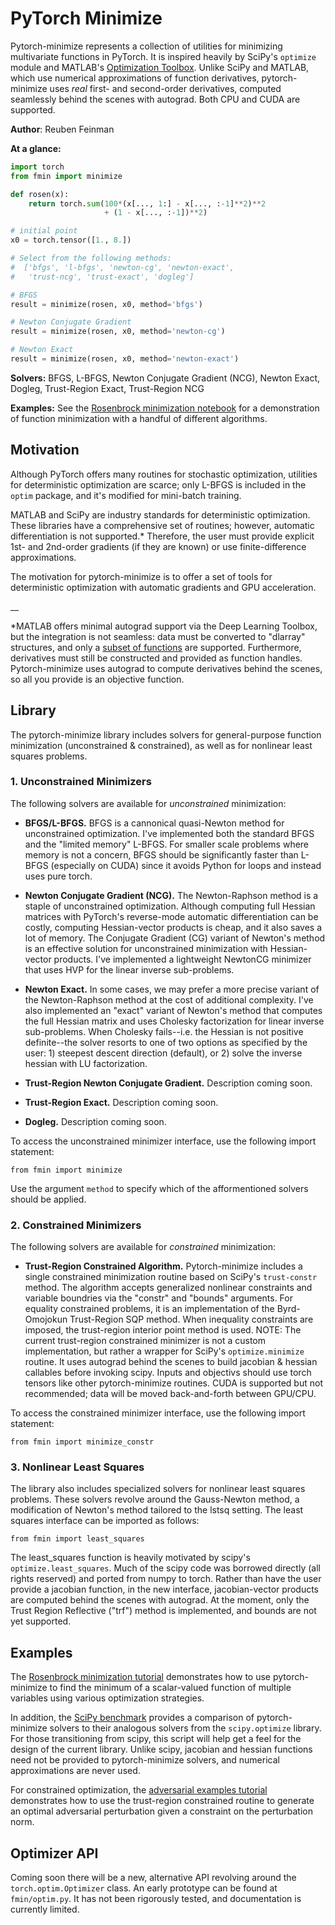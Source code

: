 # PyTorch Minimize

Pytorch-minimize represents a collection of utilities for minimizing multivariate functions in PyTorch. 
It is inspired heavily by SciPy's `optimize` module and MATLAB's [Optimization Toolbox](https://www.mathworks.com/products/optimization.html). 
Unlike SciPy and MATLAB, which use numerical approximations of function derivatives, pytorch-minimize uses _real_ first- and second-order derivatives, computed seamlessly behind the scenes with autograd.
Both CPU and CUDA are supported.

__Author__: Reuben Feinman

__At a glance:__

```python
import torch
from fmin import minimize

def rosen(x):
    return torch.sum(100*(x[..., 1:] - x[..., :-1]**2)**2 
                     + (1 - x[..., :-1])**2)

# initial point
x0 = torch.tensor([1., 8.])

# Select from the following methods:
#  ['bfgs', 'l-bfgs', 'newton-cg', 'newton-exact', 
#   'trust-ncg', 'trust-exact', 'dogleg']

# BFGS
result = minimize(rosen, x0, method='bfgs')

# Newton Conjugate Gradient
result = minimize(rosen, x0, method='newton-cg')

# Newton Exact
result = minimize(rosen, x0, method='newton-exact')
```

__Solvers:__ BFGS, L-BFGS, Newton Conjugate Gradient (NCG), Newton Exact, Dogleg, Trust-Region Exact, Trust-Region NCG

__Examples:__ See the [Rosenbrock minimization notebook](https://github.com/rfeinman/pytorch-minimize/blob/master/examples/rosen_minimize.ipynb) for a demonstration of function minimization with a handful of different algorithms.

## Motivation
Although PyTorch offers many routines for stochastic optimization, utilities for deterministic optimization are scarce; only L-BFGS is included in the `optim` package, and it's modified for mini-batch training.

MATLAB and SciPy are industry standards for deterministic optimization. 
These libraries have a comprehensive set of routines; however, automatic differentiation is not supported.* 
Therefore, the user must provide explicit 1st- and 2nd-order gradients (if they are known) or use finite-difference approximations.

The motivation for pytorch-minimize is to offer a set of tools for deterministic optimization with automatic gradients and GPU acceleration.

__

*MATLAB offers minimal autograd support via the Deep Learning Toolbox, but the integration is not seamless: data must be converted to "dlarray" structures, and only a [subset of functions](https://www.mathworks.com/help/deeplearning/ug/list-of-functions-with-dlarray-support.html) are supported.
Furthermore, derivatives must still be constructed and provided as function handles. 
Pytorch-minimize uses autograd to compute derivatives behind the scenes, so all you provide is an objective function.

## Library

The pytorch-minimize library includes solvers for general-purpose function minimization (unconstrained & constrained), as well as for nonlinear least squares problems.

### 1. Unconstrained Minimizers

The following solvers are available for _unconstrained_ minimization:

- __BFGS/L-BFGS.__ BFGS is a cannonical quasi-Newton method for unconstrained optimization. I've implemented both the standard BFGS and the "limited memory" L-BFGS. For smaller scale problems where memory is not a concern, BFGS should be significantly faster than L-BFGS (especially on CUDA) since it avoids Python for loops and instead uses pure torch.
   
- __Newton Conjugate Gradient (NCG).__ The Newton-Raphson method is a staple of unconstrained optimization. Although computing full Hessian matrices with PyTorch's reverse-mode automatic differentiation can be costly, computing Hessian-vector products is cheap, and it also saves a lot of memory. The Conjugate Gradient (CG) variant of Newton's method is an effective solution for unconstrained minimization with Hessian-vector products. I've implemented a lightweight NewtonCG minimizer that uses HVP for the linear inverse sub-problems.

- __Newton Exact.__ In some cases, we may prefer a more precise variant of the Newton-Raphson method at the cost of additional complexity. I've also implemented an "exact" variant of Newton's method that computes the full Hessian matrix and uses Cholesky factorization for linear inverse sub-problems. When Cholesky fails--i.e. the Hessian is not positive definite--the solver resorts to one of two options as specified by the user: 1) steepest descent direction (default), or 2) solve the inverse hessian with LU factorization.

- __Trust-Region Newton Conjugate Gradient.__ Description coming soon.

- __Trust-Region Exact.__ Description coming soon.

- __Dogleg.__ Description coming soon.

To access the unconstrained minimizer interface, use the following import statement:

    from fmin import minimize

Use the argument `method` to specify which of the afformentioned solvers should be applied.

### 2. Constrained Minimizers

The following solvers are available for _constrained_ minimization:

- __Trust-Region Constrained Algorithm.__ Pytorch-minimize includes a single constrained minimization routine based on SciPy's `trust-constr` method. The algorithm accepts generalized nonlinear constraints and variable boundries via the "constr" and "bounds" arguments. For equality constrained problems, it is an implementation of the Byrd-Omojokun Trust-Region SQP method. When inequality constraints are imposed, the trust-region interior point method is used. NOTE: The current trust-region constrained minimizer is not a custom implementation, but rather a wrapper for SciPy's `optimize.minimize` routine. It uses autograd behind the scenes to build jacobian & hessian callables before invoking scipy. Inputs and objectivs should use torch tensors like other pytorch-minimize routines. CUDA is supported but not recommended; data will be moved back-and-forth between GPU/CPU. 
   
To access the constrained minimizer interface, use the following import statement:

    from fmin import minimize_constr

### 3. Nonlinear Least Squares

The library also includes specialized solvers for nonlinear least squares problems. 
These solvers revolve around the Gauss-Newton method, a modification of Newton's method tailored to the lstsq setting. 
The least squares interface can be imported as follows:

    from fmin import least_squares

The least_squares function is heavily motivated by scipy's `optimize.least_squares`. 
Much of the scipy code was borrowed directly (all rights reserved) and ported from numpy to torch. 
Rather than have the user provide a jacobian function, in the new interface, jacobian-vector products are computed behind the scenes with autograd. 
At the moment, only the Trust Region Reflective ("trf") method is implemented, and bounds are not yet supported.

## Examples

The [Rosenbrock minimization tutorial](https://github.com/rfeinman/pytorch-minimize/blob/master/examples/rosen_minimize.ipynb) demonstrates how to use pytorch-minimize to find the minimum of a scalar-valued function of multiple variables using various optimization strategies.

In addition, the [SciPy benchmark](https://github.com/rfeinman/pytorch-minimize/blob/master/examples/scipy_benchmark.py) provides a comparison of pytorch-minimize solvers to their analogous solvers from the `scipy.optimize` library. 
For those transitioning from scipy, this script will help get a feel for the design of the current library. 
Unlike scipy, jacobian and hessian functions need not be provided to pytorch-minimize solvers, and numerical approximations are never used.

For constrained optimization, the [adversarial examples tutorial](https://github.com/rfeinman/pytorch-minimize/blob/master/examples/constrained_optimization_adversarial_examples.ipynb) demonstrates how to use the trust-region constrained routine to generate an optimal adversarial perturbation given a constraint on the perturbation norm.

## Optimizer API

Coming soon there will be a new, alternative API revolving around the `torch.optim.Optimizer` class. 
An early prototype can be found at `fmin/optim.py`. 
It has not been rigorously tested, and documentation is currently limited.
